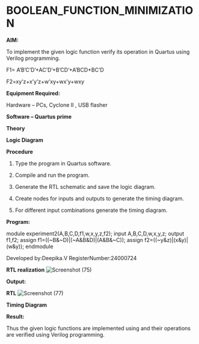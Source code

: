 # BOOLEAN_FUNCTION_MINIMIZATION

**AIM:**

To implement the given logic function verify its operation in Quartus using Verilog programming.

F1= A’B’C’D’+AC’D’+B’CD’+A’BCD+BC’D 

F2=xy’z+x’y’z+w’xy+wx’y+wxy

**Equipment Required:**

Hardware – PCs, Cyclone II , USB flasher

**Software – Quartus prime**

**Theory**

**Logic Diagram**

**Procedure**

1.	Type the program in Quartus software.

2.	Compile and run the program.

3.	Generate the RTL schematic and save the logic diagram.

4.	Create nodes for inputs and outputs to generate the timing diagram.

5.	For different input combinations generate the timing diagram.


**Program:**

 module
 experiment2(A,B,C,D,f1,w,x,y,z,f2);
 input A,B,C,D,w,x,y,z;
 output f1,f2;
 assign f1=((~B&~D)|(~A&B&D)|(A&B&~C));
 assign f2=((~y&z)|(x&y)|(w&y));
 endmodule


Developed by:Deepika.V
RegisterNumber:24000724


**RTL realization**
![Screenshot (75)](https://github.com/user-attachments/assets/bc733abd-29dc-4444-b977-928eebe4fd32)


**Output:**

**RTL**
![Screenshot (77)](https://github.com/user-attachments/assets/ad469786-51c0-4876-a8a6-4951ecae2c01)


**Timing Diagram**

**Result:**

Thus the given logic functions are implemented using and their operations are verified using Verilog programming.

